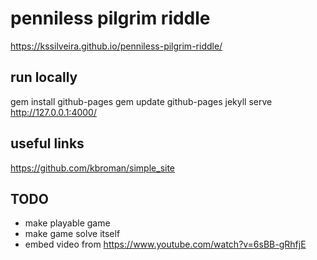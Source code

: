 # penniless pilgrim riddle

https://kssilveira.github.io/penniless-pilgrim-riddle/

## run locally

gem install github-pages
gem update github-pages
jekyll serve
http://127.0.0.1:4000/

## useful links

https://github.com/kbroman/simple_site

## TODO

- make playable game
- make game solve itself
- embed video from https://www.youtube.com/watch?v=6sBB-gRhfjE
